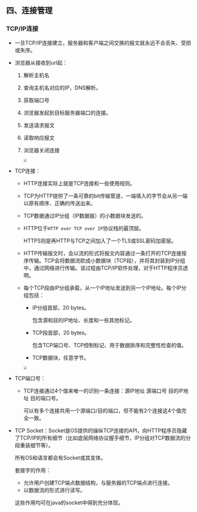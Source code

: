 ## 四、连接管理

### TCP/IP连接

* 一旦TCP/IP连接建立，服务器和客户端之间交换的报文就永远不会丢失、受损或失序。

* 浏览器从接收到url起：

  1. 解析主机名

  2. 查询主机名对应的IP，DNS解析。

  3. 获取端口号

  4. 浏览器发起到目标服务器端口的连接。

  5. 发送请求报文

  6. 读取响应报文

  7. 浏览器关闭连接

     <img src="D:\wzy\Note\noteimages\浏览器运行过程.PNG" style="zoom:50%;" />

* TCP连接：

  * HTTP连接实际上就是TCP连接和一些使用规则。

  * TCP为HTTP提供了一条可靠的bit传输管道，一端填入的字节会从另一端以原有顺序、正确的传送出来。

  * TCP数据通过IP分组（IP数据报）的小数据块发送的。

  * HTTP位于`HTTP over TCP over IP`协议栈的最顶层。

    HTTPS则是再HTTP与TCP之间加入了一个TLS或SSL密码加密层。

  * HTTP传输报文时，会以流的形式将报文内容通过一条打开的TCP连接按序传输。TCP会将数据流砍成小数据块（TCP段），并将其封装到IP分组中，通过网络进行传输。该过程由TCP/IP软件处理，对于HTTP程序员透明。

  * 每个TCP段由IP分组承载，从一个IP地址发送到另一个IP地址。每个IP分组包括：

    * IP分组首部，20 bytes。

      包含源和目的IP地址、长度和一些其他标记。

    * TCP段首部，20 bytes。

      包含TCP端口号、TCP控制标记、用于数据排序和完整性检查的值。

    * TCP数据块，任意字节。

    <img src="D:\wzy\Note\noteimages\HTTP和HTTPS协议栈.PNG" style="zoom:50%;" />

* TCP端口号：

  * TCP连接通过4个值来唯一的识别一条连接：源IP地址 源端口号 目的IP地址 目的端口号。

    可以有多个连接共用一个源端口/目的端口，但不能有2个连接这4个值完全一致。

* TCP Socket：Socket是OS提供的操纵TCP连接的API，向HTTP程序员隐藏了TCP/IP的所有细节（比如底层网络协议握手细节，IP分组对TCP数据流的分段重装细节等）。

  所有OS和语言都会有Socket或其变体。

  套接字的作用：

  * 允许用户创建TCP端点数据结构，与服务器的TCP端点进行连接。
  * 以数据流的形式进行读写。

  这些作用均可在java的socket中得到充分体现。